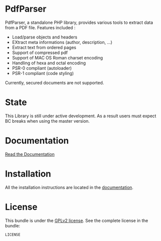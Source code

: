 PdfParser
=========

PdfParser, a standalone PHP library, provides various tools to extract data from a PDF file.
Features included :

- Load/parse objects and headers
- EXtract meta informations (author, description, ...)
- Extract text from ordered pages
- Support of compressed pdf
- Support of MAC OS Roman charset encoding
- Handling of hexa and octal encoding
- PSR-0 compliant (autoloader)
- PSR-1 compliant (code styling)

Currently, secured documents are not supported.


State
=========

This Library is still under active development. As a result users must expect BC breaks when using the master version.

Documentation
=========

[Read the Documentation](https://github.com/smalot/pdfparser/blob/master/doc)

Installation
=========

All the installation instructions are located in the [documentation](https://github.com/smalot/pdfparser/blob/master/doc).

License
=========

This bundle is under the [GPLv2 license](https://github.com/smalot/pdfparser/blob/master/LICENSE). See the complete license in the bundle:

    LICENSE
